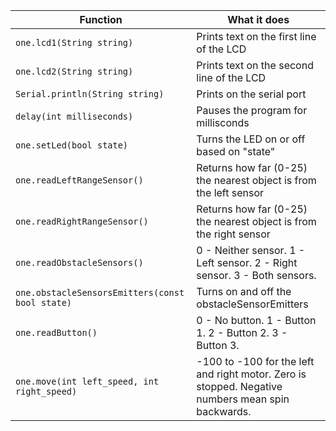 | Function | What it does |
|----------|--------------|
|```one.lcd1(String string)```| Prints text on the first line of the LCD  |
|```one.lcd2(String string)```| Prints text on the second line of the LCD |
|```Serial.println(String string)```| Prints on the serial port  |
|```delay(int milliseconds)```| Pauses the program for millisconds  |
|```one.setLed(bool state)```| Turns the LED on or off based on "state"  |
|```one.readLeftRangeSensor()```| Returns how far (0-25) the nearest object is from the left sensor  |
|```one.readRightRangeSensor()```| Returns how far (0-25) the nearest object is from the right sensor  |
|```one.readObstacleSensors()```| 0 - Neither sensor. 1 - Left sensor. 2 - Right sensor. 3 - Both sensors.  |
|```one.obstacleSensorsEmitters(const bool state)```| Turns on and off the obstacleSensorEmitters |
|```one.readButton()```| 0 - No button. 1 - Button 1. 2 - Button 2. 3 - Button 3.  |
|```one.move(int left_speed, int right_speed)```| -100 to -100 for the left and right motor. Zero is stopped. Negative numbers mean spin backwards. |